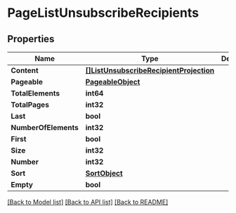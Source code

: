 # PageListUnsubscribeRecipients

## Properties

Name | Type | Description | Notes
------------ | ------------- | ------------- | -------------
**Content** | [**[]ListUnsubscribeRecipientProjection**](ListUnsubscribeRecipientProjection) |  | [optional] 
**Pageable** | [**PageableObject**](PageableObject) |  | [optional] 
**TotalElements** | **int64** |  | 
**TotalPages** | **int32** |  | 
**Last** | **bool** |  | [optional] 
**NumberOfElements** | **int32** |  | [optional] 
**First** | **bool** |  | [optional] 
**Size** | **int32** |  | [optional] 
**Number** | **int32** |  | [optional] 
**Sort** | [**SortObject**](SortObject) |  | [optional] 
**Empty** | **bool** |  | [optional] 

[[Back to Model list]](../README#documentation-for-models) [[Back to API list]](../README#documentation-for-api-endpoints) [[Back to README]](../README)


